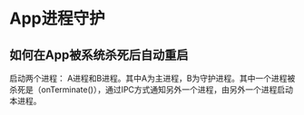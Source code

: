 # App进程守护

## 如何在App被系统杀死后自动重启
启动两个进程： A进程和B进程。其中A为主进程，B为守护进程。其中一个进程被杀死是（onTerminate()），通过IPC方式通知另外一个进程，由另外一个进程启动本进程。
